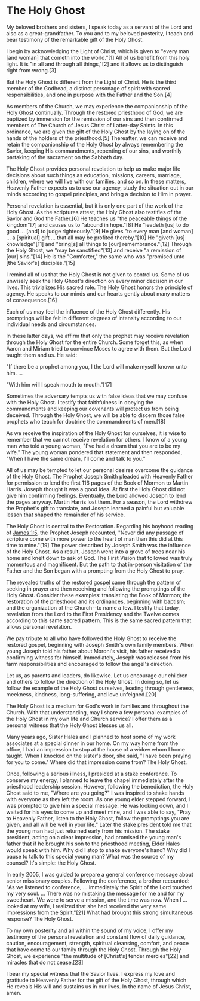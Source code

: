 # The Holy Ghost

My beloved brothers and sisters, I speak today as a servant of the Lord and
also as a great-grandfather. To you and to my beloved posterity, I teach and
bear testimony of the remarkable gift of the Holy Ghost.

I begin by acknowledging the Light of Christ, which is given to "every man
[and woman] that cometh into the world."[1] All of us benefit from this holy
light. It is "in all and through all things,"[2] and it allows us to
distinguish right from wrong.[3]

But the Holy Ghost is different from the Light of Christ. He is the third
member of the Godhead, a distinct personage of spirit with sacred
responsibilities, and one in purpose with the Father and the Son.[4]

As members of the Church, we may experience the companionship of the Holy
Ghost continually. Through the restored priesthood of God, we are baptized by
immersion for the remission of our sins and then confirmed members of The
Church of Jesus Christ of Latter-day Saints. In this ordinance, we are given
the gift of the Holy Ghost by the laying on of the hands of the holders of the
priesthood.[5] Thereafter, we can receive and retain the companionship of the
Holy Ghost by always remembering the Savior, keeping His commandments,
repenting of our sins, and worthily partaking of the sacrament on the Sabbath
day.

The Holy Ghost provides personal revelation to help us make major life
decisions about such things as education, missions, careers, marriage,
children, where we will live with our families, and so on. In these matters,
Heavenly Father expects us to use our agency, study the situation out in our
minds according to gospel principles, and bring a decision to Him in prayer.

Personal revelation is essential, but it is only one part of the work of the
Holy Ghost. As the scriptures attest, the Holy Ghost also testifies of the
Savior and God the Father.[6] He teaches us "the peaceable things of the
kingdom"[7] and causes us to "abound in hope."[8] He "leadeth [us] to do good
... [and] to judge righteously."[9] He gives "to every man [and woman] ... a
[spiritual] gift ... that all may be profited thereby."[10] He "giveth [us]
knowledge"[11] and "bring[s] all things to [our] remembrance."[12] Through the
Holy Ghost, we "may be sanctified"[13] and receive "a remission of [our]
sins."[14] He is the "Comforter," the same who was "promised unto [the
Savior's] disciples."[15]

I remind all of us that the Holy Ghost is not given to control us. Some of us
unwisely seek the Holy Ghost's direction on every minor decision in our lives.
This trivializes His sacred role. The Holy Ghost honors the principle of
agency. He speaks to our minds and our hearts gently about many matters of
consequence.[16]

Each of us may feel the influence of the Holy Ghost differently. His
promptings will be felt in different degrees of intensity according to our
individual needs and circumstances.

In these latter days, we affirm that only the prophet may receive revelation
through the Holy Ghost for the entire Church. Some forget this, as when Aaron
and Miriam tried to convince Moses to agree with them. But the Lord taught
them and us. He said:

"If there be a prophet among you, I the Lord will make myself known unto him.
...

"With him will I speak mouth to mouth."[17]

Sometimes the adversary tempts us with false ideas that we may confuse with
the Holy Ghost. I testify that faithfulness in obeying the commandments and
keeping our covenants will protect us from being deceived. Through the Holy
Ghost, we will be able to discern those false prophets who teach for doctrine
the commandments of men.[18]

As we receive the inspiration of the Holy Ghost for ourselves, it is wise to
remember that we cannot receive revelation for others. I know of a young man
who told a young woman, "I've had a dream that you are to be my wife." The
young woman pondered that statement and then responded, "When I have the same
dream, I'll come and talk to you."

All of us may be tempted to let our personal desires overcome the guidance of
the Holy Ghost. The Prophet Joseph Smith pleaded with Heavenly Father for
permission to lend the first 116 pages of the Book of Mormon to Martin Harris.
Joseph thought it was a good idea. At first the Holy Ghost did not give him
confirming feelings. Eventually, the Lord allowed Joseph to lend the pages
anyway. Martin Harris lost them. For a season, the Lord withdrew the Prophet's
gift to translate, and Joseph learned a painful but valuable lesson that
shaped the remainder of his service.

The Holy Ghost is central to the Restoration. Regarding his boyhood reading of
[James 1:5](/scriptures/nt/james/1.5?lang=eng#4), the Prophet Joseph
recounted, "Never did any passage of scripture come with more power to the
heart of man than this did at this time to mine."[19] The power described by
Joseph Smith was the influence of the Holy Ghost. As a result, Joseph went
into a grove of trees near his home and knelt down to ask of God. The First
Vision that followed was truly momentous and magnificent. But the path to that
in-person visitation of the Father and the Son began with a prompting from the
Holy Ghost to pray.

The revealed truths of the restored gospel came through the pattern of seeking
in prayer and then receiving and following the promptings of the Holy Ghost.
Consider these examples: translating the Book of Mormon; the restoration of
the priesthood and its ordinances, beginning with baptism; and the
organization of the Church--to name a few. I testify that today, revelation
from the Lord to the First Presidency and the Twelve comes according to this
same sacred pattern. This is the same sacred pattern that allows personal
revelation.

We pay tribute to all who have followed the Holy Ghost to receive the restored
gospel, beginning with Joseph Smith's own family members. When young Joseph
told his father about Moroni's visit, his father received a confirming witness
for himself. Immediately, Joseph was released from his farm responsibilities
and encouraged to follow the angel's direction.

Let us, as parents and leaders, do likewise. Let us encourage our children and
others to follow the direction of the Holy Ghost. In doing so, let us follow
the example of the Holy Ghost ourselves, leading through gentleness, meekness,
kindness, long-suffering, and love unfeigned.[20]

The Holy Ghost is a medium for God's work in families and throughout the
Church. With that understanding, may I share a few personal examples of the
Holy Ghost in my own life and Church service? I offer them as a personal
witness that the Holy Ghost blesses us all.

Many years ago, Sister Hales and I planned to host some of my work associates
at a special dinner in our home. On my way home from the office, I had an
impression to stop at the house of a widow whom I home taught. When I knocked
on the sister's door, she said, "I have been praying for you to come." Where
did that impression come from? The Holy Ghost.

Once, following a serious illness, I presided at a stake conference. To
conserve my energy, I planned to leave the chapel immediately after the
priesthood leadership session. However, following the benediction, the Holy
Ghost said to me, "Where are you going?" I was inspired to shake hands with
everyone as they left the room. As one young elder stepped forward, I was
prompted to give him a special message. He was looking down, and I waited for
his eyes to come up and meet mine, and I was able to say, "Pray to Heavenly
Father, listen to the Holy Ghost, follow the promptings you are given, and all
will be well in your life." Later the stake president told me that the young
man had just returned early from his mission. The stake president, acting on a
clear impression, had promised the young man's father that if he brought his
son to the priesthood meeting, Elder Hales would speak with him. Why did I
stop to shake everyone's hand? Why did I pause to talk to this special young
man? What was the source of my counsel? It's simple: the Holy Ghost.

In early 2005, I was guided to prepare a general conference message about
senior missionary couples. Following the conference, a brother recounted: "As
we listened to conference, ... immediately the Spirit of the Lord touched my
very soul. ... There was no mistaking the message for me and for my sweetheart.
We were to serve a mission, and the time was now. When I ... looked at my wife,
I realized that she had received the very same impressions from the
Spirit."[21] What had brought this strong simultaneous response? The Holy
Ghost.

To my own posterity and all within the sound of my voice, I offer my testimony
of the personal revelation and constant flow of daily guidance, caution,
encouragement, strength, spiritual cleansing, comfort, and peace that have
come to our family through the Holy Ghost. Through the Holy Ghost, we
experience "the multitude of [Christ's] tender mercies"[22] and miracles that
do not cease.[23]

I bear my special witness that the Savior lives. I express my love and
gratitude to Heavenly Father for the gift of the Holy Ghost, through which He
reveals His will and sustains us in our lives. In the name of Jesus Christ,
amen.

